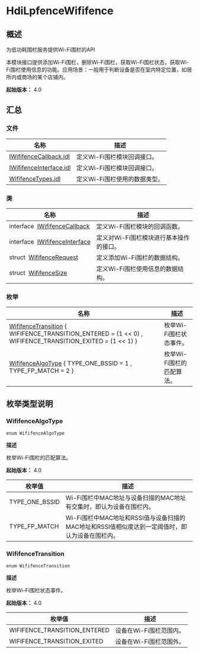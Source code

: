 # HdiLpfenceWififence


## 概述

为低功耗围栏服务提供Wi-Fi围栏的API

本模块接口提供添加Wi-Fi围栏，删除Wi-Fi围栏，获取Wi-Fi围栏状态，获取Wi-Fi围栏使用信息的功能。应用场景：一般用于判断设备是否在室内特定位置，如居所内或商场的某个店铺内。

**起始版本：** 4.0


## 汇总


### 文件

| 名称 | 描述 | 
| -------- | -------- |
| [IWififenceCallback.idl](_i_wififence_callback_8idl.md) | 定义Wi-Fi围栏模块回调接口。 | 
| [IWififenceInterface.idl](_i_wififence_interface_8idl.md) | 定义Wi-Fi围栏模块回调接口。 | 
| [WififenceTypes.idl](_wififence_types_8idl.md) | 定义Wi-Fi围栏使用的数据类型。 | 


### 类

| 名称 | 描述 | 
| -------- | -------- |
| interface&nbsp;&nbsp;[IWififenceCallback](interface_i_wififence_callback.md) | 定义Wi-Fi围栏模块的回调函数。 | 
| interface&nbsp;&nbsp;[IWififenceInterface](interface_i_wififence_interface.md) | 定义对Wi-Fi围栏模块进行基本操作的接口。 | 
| struct&nbsp;&nbsp;[WififenceRequest](_wififence_request.md) | 定义添加Wi-Fi围栏的数据结构。 | 
| struct&nbsp;&nbsp;[WififenceSize](_wififence_size.md) | 定义Wi-Fi围栏使用信息的数据结构。 | 


### 枚举

| 名称 | 描述 | 
| -------- | -------- |
| [WififenceTransition](#wififencetransition) { WIFIFENCE_TRANSITION_ENTERED = (1 &lt;&lt; 0) , WIFIFENCE_TRANSITION_EXITED = (1 &lt;&lt; 1) } | 枚举Wi-Fi围栏状态事件。 | 
| [WififenceAlgoType](#wififencealgotype) { TYPE_ONE_BSSID = 1 , TYPE_FP_MATCH = 2 } | 枚举Wi-Fi围栏的匹配算法。 | 


## 枚举类型说明


### WififenceAlgoType

```
enum WififenceAlgoType
```

**描述**


枚举Wi-Fi围栏的匹配算法。

**起始版本：** 4.0

| 枚举值 | 描述 | 
| -------- | -------- |
| TYPE_ONE_BSSID | Wi-Fi围栏中MAC地址与设备扫描的MAC地址有交集时，即认为设备在围栏内。 | 
| TYPE_FP_MATCH | Wi-Fi围栏中MAC地址和RSSI值与设备扫描的MAC地址和RSSI值相似度达到一定阈值时，即认为设备在围栏内。 | 


### WififenceTransition

```
enum WififenceTransition
```

**描述**


枚举Wi-Fi围栏状态事件。

**起始版本：** 4.0

| 枚举值 | 描述 | 
| -------- | -------- |
| WIFIFENCE_TRANSITION_ENTERED | 设备在Wi-Fi围栏范围内。 | 
| WIFIFENCE_TRANSITION_EXITED | 设备在Wi-Fi围栏范围外。 | 
